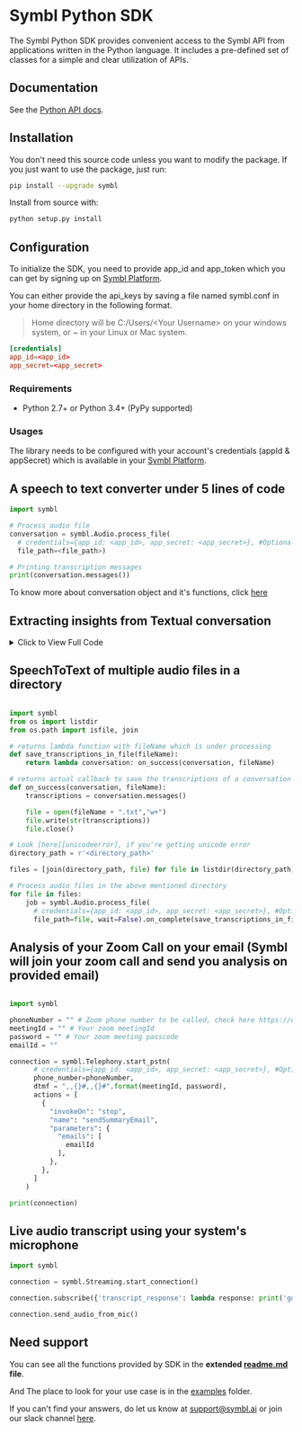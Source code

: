 # Symbl Python SDK

The Symbl Python SDK provides convenient access to the Symbl API from applications written in the Python language. It includes a pre-defined set of classes for a simple and clear utilization of APIs.

## Documentation

See the [Python API docs](https://docs.symbl.ai/docs/).

## Installation

You don't need this source code unless you want to modify the package. If you just
want to use the package, just run:

```sh
pip install --upgrade symbl
```

Install from source with:

```sh
python setup.py install
```

## Configuration

To initialize the SDK, you need to provide app_id and app_token which you can get by signing up on [Symbl Platform][api-keys].

You can either provide the api_keys by saving a file named symbl.conf in your home directory in the following format.

>Home directory will be C:/Users/\<Your Username\> on your windows system, or ~ in your Linux or Mac system.

```conf
[credentials]
app_id=<app_id>
app_secret=<app_secret>
```

### Requirements

- Python 2.7+ or Python 3.4+ (PyPy supported)

### Usages

The library needs to be configured with your account's credentials (appId & appSecret) which is
available in your [Symbl Platform][api-keys].

## A speech to text converter under 5 lines of code

```python
import symbl

# Process audio file
conversation = symbl.Audio.process_file(
  # credentials={app_id: <app_id>, app_secret: <app_secret>}, #Optional, Don't add this parameter if you have symbl.conf file in your home directory
  file_path=<file_path>)

# Printing transcription messages
print(conversation.messages())
```

To know more about conversation object and it's functions, click [here][extended-readme-conversation-object]

## Extracting insights from Textual conversation

  <details>

  <summary>Click to View Full Code</summary>
  
  ``` python

import symbl

payload = {
  "messages": [
    {
      "payload": {"content": "Hi Anthony. I saw your complaints about bad call reception on your mobile phone. Can I know what issues you are currently facing?"},
      "from": {"userId": "surbhi@example.com","name": "Surbhi Rathore"}
    },
    {
      "payload": {"content": "Hey Surbhi, thanks for reaching out. Whenever I am picking up the call there is a lot of white noise and I literally can’t hear anything."},
      "from": {"userId": "anthony@example.com","name": "Anthony Claudia"}
    },
    {
      "payload": {"content": "Okay. I can schedule a visit from one of our technicians for tomorrow afternoon at 1:00 PM. He can look at your mobile and handle any issue right away"},
      "from": {"userId": "surbhi@example.com","name": "Surbhi Rathore"}
    },
    {
      "payload": {"content": "That will be really helpful. I'll follow up with the technician about some other issues too, tomorrow"},
      "from": {"userId": "anthony@example.com","name": "Anthony Claudia"}
    },
    {
      "payload": {"content": "Sure. We are happy to help. I am scheduling the visit for tomorrow. Thanks for using Abccorp networks. Have a good day."},
      "from": {"userId": "surbhi@example.com","name": "Surbhi Rathore"}
    }
  ]
}

conversation = symbl.Text.process(payload=payload)

print(conversation.action_items())
print(conversation.topics())
print(conversation.follow_ups())

  ```
  </details>

## SpeechToText of multiple audio files in a directory

```python

import symbl
from os import listdir
from os.path import isfile, join

# returns lambda function with fileName which is under processing
def save_transcriptions_in_file(fileName):
    return lambda conversation: on_success(conversation, fileName)

# returns actual callback to save the transcriptions of a conversation in a file
def on_success(conversation, fileName):
    transcriptions = conversation.messages()

    file = open(fileName + ".txt","w+")
    file.write(str(transcriptions))
    file.close()

# Look [here][unicodeerror], if you're getting unicode error
directory_path = r'<directory_path>'

files = [join(directory_path, file) for file in listdir(directory_path) if isfile(join(directory_path, file))]

# Process audio files in the above mentioned directory
for file in files:
    job = symbl.Audio.process_file(
      # credentials={app_id: <app_id>, app_secret: <app_secret>}, #Optional, Don't add this parameter if you have symbl.conf file in your home directory
      file_path=file, wait=False).on_complete(save_transcriptions_in_file(file))

```

## Analysis of your Zoom Call on your email (Symbl will join your zoom call and send you analysis on provided email)

```python

import symbl

phoneNumber = "" # Zoom phone number to be called, check here https://us02web.zoom.us/zoomconference
meetingId = "" # Your zoom meetingId
password = "" # Your zoom meeting passcode
emailId = ""

connection = symbl.Telephony.start_pstn(
      # credentials={app_id: <app_id>, app_secret: <app_secret>}, #Optional, Don't add this parameter if you have symbl.conf file in your home directory
      phone_number=phoneNumber,
      dtmf = ",,{}#,,{}#".format(meetingId, password),
      actions = [
        {
          "invokeOn": "stop",
          "name": "sendSummaryEmail",
          "parameters": {
            "emails": [
              emailId
            ],
          },
        },
      ]
    )

print(connection)

```

## Live audio transcript using your system's microphone

```python
import symbl

connection = symbl.Streaming.start_connection()

connection.subscribe({'transcript_response': lambda response: print('got this response from callback', response)})

connection.send_audio_from_mic()
```

## Need support

You can see all the functions provided by SDK in the **extended [readme.md][extended-readme] file**.

And The place to look for your use case is in the [examples][examples] folder.

If you can't find your answers, do let us know at support@symbl.ai or join our slack channel [here][slack-invite].

[api-keys]: https://platform.symbl.ai/#/login
[symbl-docs]: https://docs.symbl.ai/docs/
[extended-readme]: https://github.com/symblai/symbl-python/blob/main/symbl/readme.md
[extended-readme-conversation-object]: https://github.com/symblai/symbl-python/blob/main/symbl/readme.md#conversation-object
[examples]: https://github.com/symblai/symbl-python/tree/main/example
[unicodeerror]: https://stackoverflow.com/questions/37400974/unicode-error-unicodeescape-codec-cant-decode-bytes-in-position-2-3-trunca
[slack-invite]: https://symbldotai.slack.com/join/shared_invite/zt-4sic2s11-D3x496pll8UHSJ89cm78CA#/
